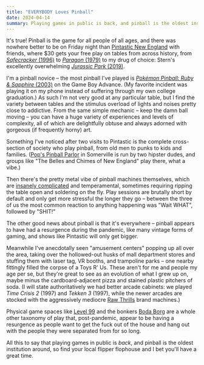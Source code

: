 ```yaml
---
title: "EVERYBODY Loves Pinball"
date: 2024-04-14
summary: Playing games in public is back, and pinball is the oldest institution around, and there was nowhere better to be than Pintastic New England on a Friday night. The other good news about pinball is that it's everywhere – pinball appears to have had a resurgence during the pandemic, like many vintage forms of gaming, and shows like Pintastic will only get bigger. 
---
```

It's true! Pinball is the game for all people of all ages, and there was nowhere better to be on Friday night than [Pintastic New England](https://pintasticnewengland.com/) with friends, where $30 gets your free play on tables from across history, from [*Safecracker* (1996)](https://www.ipdb.org/machine.cgi?id=3782) to [*Paragon* (1979)](https://www.ipdb.org/machine.cgi?id=1755) to my drug of choice: Stern's excellently overwhelming [*Jurassic Park* (2019)](https://sternpinball.com/game/jurassic-park/).

I'm a pinball novice – the most pinball I've played is [*Pokémon Pinball: Ruby & Sapphire* (2003)](https://bulbapedia.bulbagarden.net/wiki/Pok%C3%A9mon_Pinball:_Ruby_%26_Sapphire) on the Game Boy Advance. (My favorite incident was playing it on my phone instead of suffering through my own college graduation.) As such I'm not very good at any particular table, but I find the variety between tables and the stimulus overload of lights and noises pretty close to addictive. From the same simple mechanic – keep the damn ball moving – you can have a huge variety of experiences and levels of complexity, all of which are delightfully obtuse and always adorned with gorgeous (if frequently horny) art. 

Something I've noticed after two visits to Pintastic is the complete cross-section of society who play pinball, from old men to punks to kids and families. ([Pop's Pinball Parlor](https://www.bowmarketsomerville.com/tenants/popspinball) in Somerville is run by two hipster dudes, and groups like "The Belles and Chimes of New England" play there, what a vibe.) 

Then there's the pretty metal vibe of pinball machines themselves, which are [insanely complicated](https://youtu.be/Tmg5WOvPKpU?si=qMPo8Bf0fV_VUl3Q) and temperamental, sometimes requiring ripping the table open and soldering on the fly. Play sessions are brutally short by default and only get more stressful the longer they go – between the three of us the most common reaction to anything happening was "Wait WHAT", followed by "SHIT!"

The other good news about pinball is that it's everywhere – pinball appears to have had a resurgence during the pandemic, like many vintage forms of gaming, and shows like Pintastic will only get bigger. 

Meanwhile I've anecdotally seen "amusement centers" popping up all over the area, taking over the hollowed-out husks of mall department stores and stuffing them with laser tag, VR booths, and trampoline parks – one nearby fittingly filled the corpse of a Toys R' Us. These aren't for me and people my age per se, but they're great to see as an evolution of what I grew up on, maybe minus the cardboard-adjacent pizza and stained plastic pitchers of soda. (I will state authoritatively we had better arcade cabinets: we played *Time Crisis 2* (1997) and *Tekken 3* (1997), while the newer arcades are stocked with the aggressively mediocre [Raw Thrills](https://rawthrills.com/) brand machines.) 

Physical game spaces like [Level 99](https://level99.com/) and the bonkers [Boda Borg](https://www.bodaborg.com/) are a whole other taxonomy of play that, post-pandemic, appear to be having a resurgence as people want to get the fuck out of the house and hang out with the people they were separated from for so long.

All this to say that playing games in public is *back*, and pinball is the oldest institution around, so find your local flipper flophouse and I bet you'll have a great time.